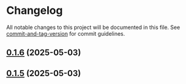 # Changelog

All notable changes to this project will be documented in this file. See [commit-and-tag-version](https://github.com/absolute-version/commit-and-tag-version) for commit guidelines.

## [0.1.6](https://github.com/dennisadriaans/vue-chrts/compare/v0.1.5...v0.1.6) (2025-05-03)

## [0.1.5](https://github.com/dennisadriaans/vue-chrts/compare/v0.1.6...v0.1.5) (2025-05-03)
